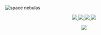 

![space nebulas](/banner.gif)


<p align="center">
  <a href='https://raulpy271.github.io/'>
    <img src='https://img.shields.io/static/v1?label=&style=flat-square&message=portfolio&color=purple&logo=haskell'>
  </a>
  <a href='https://www.linkedin.com/in/raulpy271/'>
    <img src='https://img.shields.io/static/v1?label=&style=flat-square&message=linkedin&color=purple&logo=linkedin'>
  </a>
  <a href='https://t.me/raulpy271'>
    <img src='https://img.shields.io/static/v1?label=&style=flat-square&message=telegram&color=purple&logo=telegram'>
  </a>
  <a href='mailto:raulrufino0@gmail.com'>
    <img src='https://img.shields.io/static/v1?label=&style=flat-square&message=email&color=purple&logo=Gmail'>
  </a> 
</p>

<p align="center">
  <a href='https://www.codewars.com/users/raulpy271'>
    <img src="https://www.codewars.com/users/raulpy271/badges/small">
  </a>
</p>

